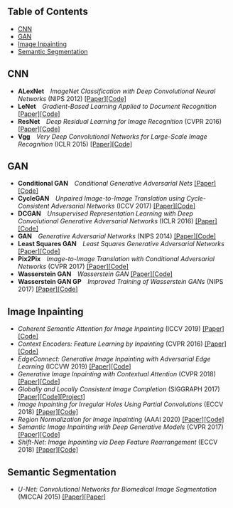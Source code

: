 
## Table of Contents

* [CNN](#cnn)
* [GAN](#gan)
* [Image Inpainting](#image-inpainting)
* [Semantic Segmentation](#semantic-segmentation)
 
## CNN

* **ALexNet**&emsp;_ImageNet Classification with Deep Convolutional Neural Networks_ (NIPS 2012) [[Paper]](http://papers.nips.cc/paper/4824-imagenet-classification-with-deep-convolutional-neural-networks.pdf)[[Code]](https://github.com/gsolvit/Paper-PyTorch/tree/master/CNN/AlexNet)
* **LeNet**&emsp;_Gradient-Based Learning Applied to Document Recognition_ [[Paper]](https://www.researchgate.net/publication/2985446_Gradient-Based_Learning_Applied_to_Document_Recognition)[[Code]](https://github.com/gsolvit/Paper-PyTorch/tree/master/CNN/LeNet)
* **ResNet**&emsp;_Deep Residual Learning for Image Recognition_ (CVPR 2016) [[Paper]](https://arxiv.org/abs/1512.03385)[[Code]](https://github.com/gsolvit/Paper-PyTorch/tree/master/CNN/ResNet)
* **Vgg**&emsp;_Very Deep Convolutional Networks for Large-Scale Image Recognition_ (ICLR 2015) [[Paper]](https://arxiv.org/abs/1409.1556)[[Code]](https://github.com/gsolvit/Paper-PyTorch/tree/master/CNN/Vgg)

## GAN

* **Conditional GAN**&emsp;_Conditional Generative Adversarial Nets_ [[Paper]](https://arxiv.org/abs/1411.1784)[[Code]](https://github.com/gsolvit/Paper-PyTorch/tree/master/GAN/Conditional%20GAN)
* **CycleGAN**&emsp;_Unpaired Image-to-Image Translation using Cycle-Consistent Adversarial Networks_ (ICCV 2017) [[Paper]](https://arxiv.org/abs/1703.10593)[[Code]](https://github.com/gsolvit/Paper-PyTorch/blob/master/GAN/CycleGAN)
* **DCGAN**&emsp;_Unsupervised Representation Learning with Deep Convolutional Generative Adversarial Networks_ (ICLR 2016) [[Paper]](https://arxiv.org/abs/1511.06434)[[Code]](https://github.com/gsolvit/Paper-PyTorch/blob/master/GAN/DCGAN)
* **GAN**&emsp;_Generative Adversarial Networks_ (NIPS 2014) [[Paper]](https://arxiv.org/abs/1406.2661)[[Code]](https://github.com/gsolvit/Paper-PyTorch/blob/master/GAN/GAN)
* **Least Squares GAN**&emsp;_Least Squares Generative Adversarial Networks_ [[Paper]](https://arxiv.org/abs/1611.04076)[[Code]](https://github.com/gsolvit/Paper-PyTorch/tree/master/GAN/Least%20Squares%20GAN)
* **Pix2Pix**&emsp;_Image-to-Image Translation with Conditional Adversarial Networks_ (CVPR 2017) [[Paper]](https://arxiv.org/abs/1611.07004)[[Code]](https://github.com/gsolvit/Paper-PyTorch/tree/master/GAN/Pix2Pix)
* **Wasserstein GAN**&emsp;_Wasserstein GAN_ [[Paper]](https://arxiv.org/abs/1701.07875)[[Code]](https://github.com/gsolvit/Paper-PyTorch/tree/master/GAN/WGAN)
* **Wasserstein GAN GP**&emsp;_Improved Training of Wasserstein GANs_ (NIPS 2017) [[Paper]](https://arxiv.org/abs/1704.00028)[[Code]](https://github.com/gsolvit/Paper-PyTorch/tree/master/GAN/WGAN-GP)

## Image Inpainting

* _Coherent Semantic Attention for Image Inpainting_ (ICCV 2019) [[Paper]](https://arxiv.org/abs/1905.12384)[[Code]](https://github.com/gsolvit/Paper-PyTorch/tree/master/Image%20Inpainting/Coherent%20Semantic%20Attention%20for%20Image%20Inpainting)
* _Context Encoders: Feature Learning by Inpainting_ (CVPR 2016) [[Paper]](https://arxiv.org/abs/1604.07379)[[Code]](https://github.com/gsolvit/Paper-PyTorch/tree/master/Image%20Inpainting/Context%20Encoders-Feature%20Learning%20by%20Inpainting)
* _EdgeConnect: Generative Image Inpainting with Adversarial Edge Learning_ (ICCVW 2019) [[Paper]](https://arxiv.org/abs/1901.00212)[[Code]](https://github.com/gsolvit/Paper-PyTorch/tree/master/Image%20Inpainting/EdgeConnect%20Generative%20Image%20Inpainting%20with%20Adversarial%20Edge%20Learning)
* _Generative Image Inpainting with Contextual Attention_ (CVPR 2018) [[Paper]](https://arxiv.org/abs/1801.07892)[[Code]](https://github.com/gsolvit/Paper-PyTorch/tree/master/Image%20Inpainting/Generative%20Image%20Inpainting%20with%20Contextual%20Attention)
* _Globally and Locally Consistent Image Completion_ (SIGGRAPH 2017) [[Paper]](http://iizuka.cs.tsukuba.ac.jp/projects/completion/data/completion_sig2017.pdf)[[Code]](https://github.com/gsolvit/Paper-PyTorch/tree/master/Image%20Inpainting/Globally%20and%20Locally%20Consistent%20Image%20Completion)[[Project]](http://iizuka.cs.tsukuba.ac.jp/projects/completion/en/)
* _Image Inpainting for Irregular Holes Using Partial Convolutions_ (ECCV 2018) [[Paper]](https://arxiv.org/abs/1804.07723)[[Code]](https://github.com/gsolvit/Paper-PyTorch/tree/master/Image%20Inpainting/Image%20Inpainting%20for%20Irregular%20Holes%20Using%20Partial%20Convolutions)
* _Region Normalization for Image Inpainting_ (AAAI 2020) [[Paper]](https://arxiv.org/abs/1911.10375)[[Code]]()
* _Semantic Image Inpainting with Deep Generative Models_ (CVPR 2017) [[Paper]](https://arxiv.org/abs/1607.07539)[[Code]](https://github.com/gsolvit/Paper-PyTorch/tree/master/Image%20Inpainting/Semantic%20Image%20Inpainting%20with%20Deep%20Generative%20Models)
* _Shift-Net: Image Inpainting via Deep Feature Rearrangement_ (ECCV 2018) [[Paper]](https://arxiv.org/abs/1801.09392)[[Code]](https://github.com/gsolvit/Paper-PyTorch/tree/master/Image%20Inpainting/Shift-Net%20Image%20Inpainting%20via%20Deep%20Feature%20Rearrangement)

## Semantic Segmentation

* _U-Net: Convolutional Networks for Biomedical Image Segmentation_ (MICCAI 2015) [[Paper]](https://arxiv.org/abs/1505.04597)[[Paper]](https://github.com/gsolvit/Paper-PyTorch/tree/master/Semantic%20Segmentation/U-Net%20Convolutional%20Networks%20for%20Biomedical%20Image%20Segmentation)